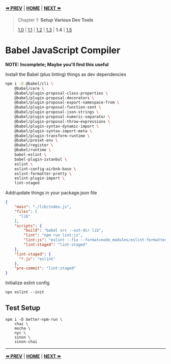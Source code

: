 **[⏪ PREV](./990aef78-054d-44cf-bee1-fe2bad77c363.md)** | **[HOME](./index.md)** | **[NEXT ⏩](./05a2257b-3588-49e4-94ab-b77ef53d512a.md)**

> Chapter 1: **Setup Various Dev Tools**
>
> [1.0](./5773411b-7fbd-4ecd-8d30-cd539841ee8b.md) |
[1.1](./4360112c-f735-4dac-8f06-e8386bcd1ffd.md) |
[1.2](./134d9622-bae1-47f6-bec6-8dac5da9d798.md) |
[1.3](./990aef78-054d-44cf-bee1-fe2bad77c363.md) |
**1.4** |
[1.5](./05a2257b-3588-49e4-94ab-b77ef53d512a.md)

# Babel JavaScript Compiler

**NOTE: Incomplete; Maybe you'll find this useful**

Install the Babel (plus linting) things as dev dependencies
```bash
npm i -D @babel/cli \
    @babel/core \
    @babel/plugin-proposal-class-properties \
    @babel/plugin-proposal-decorators \
    @babel/plugin-proposal-export-namespace-from \
    @babel/plugin-proposal-function-sent \
    @babel/plugin-proposal-json-strings \
    @babel/plugin-proposal-numeric-separator \
    @babel/plugin-proposal-throw-expressions \
    @babel/plugin-syntax-dynamic-import \
    @babel/plugin-syntax-import-meta \
    @babel/plugin-transform-runtime \
    @babel/preset-env \
    @babel/register \
    @babel/runtime \
    babel-eslint \
    babel-plugin-istanbul \
    eslint \
    eslint-config-airbnb-base \
    eslint-formatter-pretty \
    eslint-plugin-import \
    lint-staged
```

Add/update things in your package.json file
```json
{
    "main": "./lib/index.js",
    "files": [
      "lib"
    ],
    "scripts": {
        "build": "babel src --out-dir lib",
        "lint": "npm run lint:js",
        "lint:js": "eslint --fix --format=node_modules/eslint-formatter-pretty .",
        "lint:staged": "lint-staged"
    },
    "lint-staged": {
      "*.js": "eslint"
    },
    "pre-commit": "lint:staged"
}
```

Initialize eslint config
```
npx eslint --init
```

## Test Setup

```
npm i -D better-npm-run \
    chai \
    mocha \
    nyc \
    sinon \
    sinon-chai
```


---

**[⏪ PREV](./990aef78-054d-44cf-bee1-fe2bad77c363.md)** | **[HOME](./index.md)** | **[NEXT ⏩](./05a2257b-3588-49e4-94ab-b77ef53d512a.md)**

